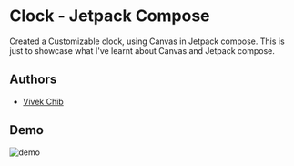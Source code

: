 # Clock - Jetpack Compose

Created a Customizable clock, using Canvas in Jetpack compose. This is just to showcase what I've learnt about Canvas and Jetpack compose.


## Authors

- [Vivek Chib](https://www.github.com/vhib1)


## Demo

![demo](https://github.com/user-attachments/assets/ff776d70-b461-402c-8dc8-a0bcaf2e7dfc)
